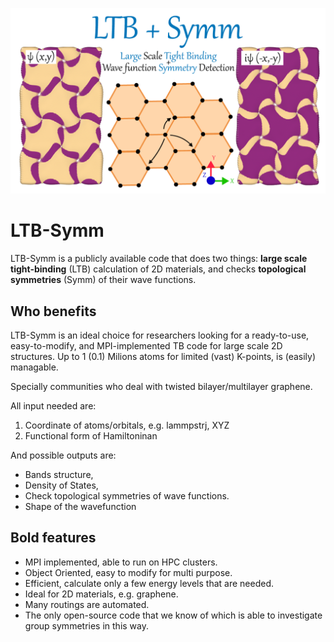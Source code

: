 <img
src="https://github.com/khsrali/LTB-Symm/blob/develop/docs/source/logo_V_0.1.png?raw=true"
width="1200" alt="image" />


# LTB-Symm

LTB-Symm is a publicly available code that does two things: **large
scale tight-binding** (LTB) calculation of 2D materials, and checks
**topological symmetries** (Symm) of their wave functions.

## Who benefits

LTB-Symm is an ideal choice for researchers looking for a ready-to-use,
easy-to-modify, and MPI-implemented TB code for large scale 2D
structures. Up to 1 (0.1) Milions atoms for limited (vast) K-points, is
(easily) managable.

Specially communities who deal with twisted bilayer/multilayer graphene.

All input needed are:  
1.  Coordinate of atoms/orbitals, e.g. lammpstrj, XYZ
2.  Functional form of Hamiltoninan

And possible outputs are:  
-   Bands structure,
-   Density of States,
-   Check topological symmetries of wave functions.
-   Shape of the wavefunction

## Bold features

-   MPI implemented, able to run on HPC clusters.
-   Object Oriented, easy to modify for multi purpose.
-   Efficient, calculate only a few energy levels that are needed.
-   Ideal for 2D materials, e.g. graphene.
-   Many routings are automated.
-   The only open-source code that we know of which is able to investigate group symmetries in this way.
